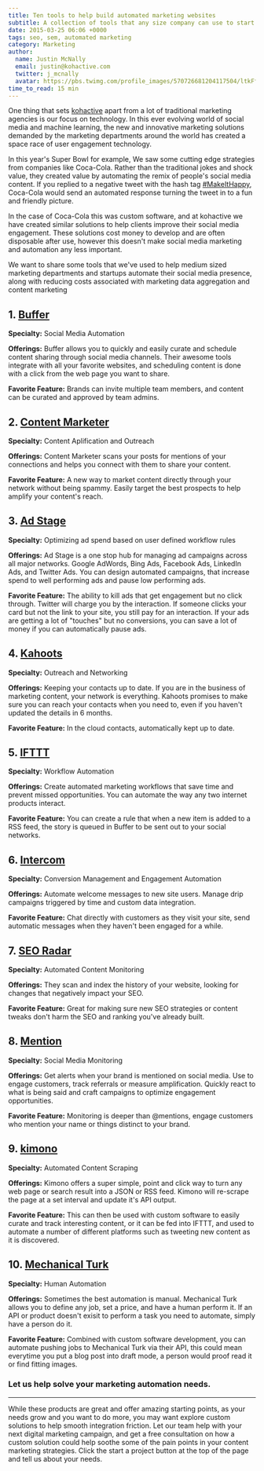 ```yaml
---
title: Ten tools to help build automated marketing websites
subtitle: A collection of tools that any size company can use to start automating their marketing efforts. 
date: 2015-03-25 06:06 +0000
tags: seo, sem, automated marketing
category: Marketing
author:
  name: Justin McNally
  email: justin@kohactive.com
  twitter: j_mcnally
  avatar: https://pbs.twimg.com/profile_images/570726681204117504/ltkFf5dq.jpeg
time_to_read: 15 min
---
```


One thing that sets [kohactive](http://www.kohactive.com) apart from a lot of traditional marketing agencies is our focus on technology. In this ever evolving world of social media and machine learning, the new and innovative marketing solutions demanded by the marketing departments around the world has created a space race of user engagement technology.

In this year's Super Bowl for example, We saw some cutting edge strategies from companies like Coca-Cola. Rather than the traditional jokes and shock value, they created value by automating the remix of people's social media content. If you replied to a negative tweet with the hash tag [#MakeItHappy](http://www.gomakeithappy.com/), Coca-Cola would send an automated response turning the tweet in to a fun and friendly picture.

In the case of Coca-Cola this was custom software, and at kohactive we have created similar solutions to help clients improve their social media engagement. These solutions cost money to develop and are often disposable after use, however this doesn't make social media marketing and automation any less important. 

We want to share some tools that we've used to help medium sized marketing departments and startups automate their social media presence, along with reducing costs associated with marketing data aggregation and content marketing

## 1. [Buffer](http://www.buffer.ly)

**Specialty:** Social Media Automation

**Offerings:** Buffer allows you to quickly and easily curate and schedule content sharing through social media channels. Their awesome tools integrate with all your favorite websites, and scheduling content is done with a click from the web page you want to share.

**Favorite Feature:** Brands can invite multiple team members, and content can be curated and approved by team admins.




## 2. [Content Marketer](https://contentmarketer.io/)

**Specialty:** Content Aplification and Outreach

**Offerings:** Content Marketer scans your posts for mentions of your connections and helps you connect with them to share your content.

**Favorite Feature:** A new way to market content directly through your network without being spammy. Easily target the best prospects to help amplify your content's reach.


## 3. [Ad Stage](https://www.adstage.io/)

**Specialty:** Optimizing ad spend based on user defined workflow rules

**Offerings:** Ad Stage is a one stop hub for managing ad campaigns across all major networks. Google AdWords, Bing Ads, Facebook Ads, LinkedIn Ads, and Twitter Ads. You can design automated campaigns, that increase spend to well performing ads and pause low performing ads. 

**Favorite Feature:**  The ability to kill ads that get engagement but no click through. Twitter will charge you by the interaction. If someone clicks your card but not the link to your site, you still pay for an interaction. If your ads are getting a lot of "touches" but no conversions, you can save a lot of money if you can automatically pause ads.


## 4. [Kahoots](https://www.kahootsapp.com/)

**Specialty:**  Outreach and Networking

**Offerings:** Keeping your contacts up to date. If you are in the business of marketing content, your network is everything. Kahoots promises to make sure you can reach your contacts when you need to, even if you haven't updated the details in 6 months.

**Favorite Feature:** In the cloud contacts, automatically kept up to date.



## 5. [IFTTT](https://ifttt.com)

**Specialty:** Workflow Automation

**Offerings:** Create automated marketing workflows that save time and prevent missed opportunities. You can automate the way any two internet products interact.

**Favorite Feature:** You can create a rule that when a new item is added to a RSS feed, the story is queued in Buffer to be sent out to your social networks.


## 6. [Intercom](https://intercom.io) 

**Specialty:** Conversion Management and Engagement Automation

**Offerings:** Automate welcome messages to new site users. Manage drip campaigns triggered by time and custom data integration.

**Favorite Feature:** Chat directly with customers as they visit your site, send automatic messages when they haven't been engaged for a while.

## 7. [SEO Radar](http://www.seoradar.com/)

**Specialty:** Automated Content Monitoring

**Offerings:** They scan and index the history of your website, looking for changes that negatively impact your SEO.

**Favorite Feature:** Great for making sure new SEO strategies or content tweaks don't harm the SEO and ranking you've already built.



## 8. [Mention](https://en.mention.com/)

**Specialty:** Social Media Monitoring


**Offerings:** Get alerts when your brand is mentioned on social media. Use to engage customers, track referrals or measure amplification. Quickly react to what is being said and craft campaigns to optimize engagement opportunities.

**Favorite Feature:** Monitoring is deeper than @mentions, engage customers who mention your name or things distinct to your brand.



## 9. [kimono](https://www.kimonolabs.com/)

**Specialty:** Automated Content Scraping

**Offerings:** Kimono offers a super simple, point and click way to turn any web page or search result into a JSON or RSS feed. Kimono will re-scrape the page at a set interval and update it's API output.

**Favorite Feature:** This can then be used with custom software to easily curate and track interesting content, or it can be fed into IFTTT, and used to automate a number of different platforms such as tweeting new content as it is discovered.

## 10. [Mechanical Turk](https://www.mturk.com/)

**Specialty:** Human Automation

**Offerings:** Sometimes the best automation is manual. Mechanical Turk allows you to define any job, set a price, and have a human perform it. If an API or product doesn't exisit to perform a task you need to automate, simply have a person do it.

**Favorite Feature:** Combined with custom software development, you can automate pushing jobs to Mechanical Turk via their API, this could mean everytime you put a blog post into draft mode, a person would proof read it or find fitting images.


### Let us help solve your marketing automation needs.
---

While these products are great and offer amazing starting points, as your needs grow and you want to do more, you may want explore custom solutions to help smooth integration friction. Let our team help with your next digital marketing campaign, and get a free consultation on how a custom solution could help soothe some of the pain points in your content marketing strategies. Click the start a project button at the top of the page and tell us about your needs.
